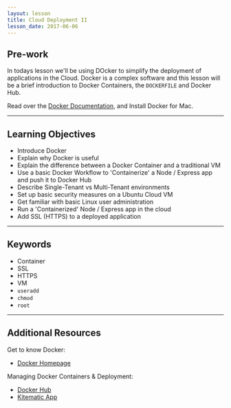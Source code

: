 ```yaml
---
layout: lesson
title: Cloud Deployment II
lesson_date: 2017-06-06
---
```


## Pre-work

In todays lesson we'll be using DOcker to simplify the deployment of applications in the Cloud. 
Docker is a complex software and this lesson will be a brief introduction to Docker Containers, 
the `DOCKERFILE` and Docker Hub.

Read over the [Docker Documentation](https://docs.docker.com/), and Install Docker for Mac.

---

## Learning Objectives

- Introduce Docker
- Explain why Docker is useful
- Explain the difference between a Docker Container and a traditional VM
- Use a basic Docker Workflow to 'Containerize' a Node / Express app and push it to Docker Hub
- Describe Single-Tenant vs Multi-Tenant environments
- Set up basic security measures on a Ubuntu Cloud VM
- Get familiar with basic Linux user administration
- Run a 'Containerized' Node / Express app in the cloud
- Add SSL (HTTPS) to a deployed application

---

## Keywords

- Container
- SSL
- HTTPS
- VM
- `useradd`
- `chmod`
- `root`

---

## Additional Resources

Get to know Docker:

- [Docker Homepage](https://www.docker.com/)

Managing Docker Containers & Deployment:

- [Docker Hub](https://hub.docker.com/)
- [Kitematic App](https://kitematic.com/)